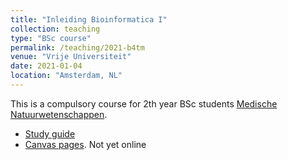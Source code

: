 ```yaml
---
title: "Inleiding Bioinformatica I"
collection: teaching
type: "BSc course"
permalink: /teaching/2021-b4tm
venue: "Vrije Universiteit"
date: 2021-01-04
location: "Amsterdam, NL"
---
```


This is a compulsory course for 2th year BSc students [Medische Natuurwetenschappen](https://vuweb.vu.nl/nl/onderwijs/bachelor/medische-natuurwetenschappen).

  * [Study guide](https://studiegids.vu.nl/nl/2020-2021/courses/X_401036)
  * [Canvas pages](). Not yet online